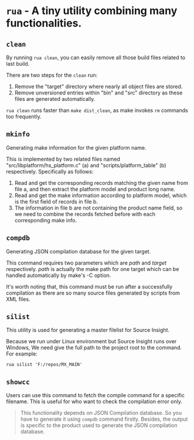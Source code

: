 # `rua` - A tiny utility combining many functionalities.

## `clean`

By running `rua clean`, you can easily remove all those build files related to last build.

There are two steps for the `clean` run:
1. Remove the "target" directory where nearly all object files are stored.
2. Remove unversioned entries within "bin" and "src" directory as these files
are generated automatically.

`rua clean` runs faster than `make dist_clean`, as make invokes `rm` commands 
too frequently.

## `mkinfo`

Generating make information for the given platform name.

This is implemented by two related files named "src/libplatform/hs_platform.c" (a) and "scripts/platform_table" (b) respectively. Specifically as follows:

1. Read and get the corresponding records matching the given name from file a, and then extract the platform model and product long name.
2. Read and get the make information according to platform model, which is the first field of records in file b.
3. The information in file b are not containing the product name field, so we need to combine the records fetched before with each corresponding make info.

## `compdb`

Generating JSON compilation database for the given target.

This command requires two parameters which are *path* and *target* 
respectively. *path* is actually the make path for one target which can be
handled automatically by make's -C option.

It's worth noting that, this command must be run after a successfully 
compilation as there are so many source files generated by scripts
from XML files.

## `silist`

This utility is used for generating a master filelist for Source Insight.

Because we run under Linux environment but Source Insight runs over Windows,
We need give the full path to the project root to the command. For example:

```shell
rua silist 'F:/repos/MX_MAIN'
```

## `showcc`

Users can use this command to fetch the compile command for a specific filename. This is useful for who want to check the compilation error only.

> This functionality depends on JSON Compilation database. So you have to 
> generate it using `compdb` command firstly. Besides, the output is
> specific to the product used to generate the JSON compilation database.